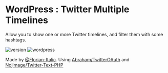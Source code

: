 # WordPress : Twitter Multiple Timelines
Allow you to show one or more Twitter timelines, and filter them with some hashtags.

![version](https://img.shields.io/badge/version-1.0-orange.svg?style=flat-square)
![wordpress](https://img.shields.io/badge/wordpress-4.5-brightgreen.svg?style=flat-square)

Made by [@Florian-Italic](https://github.com/Florian-Italic).
Using [Abraham/TwitterOAuth](https://github.com/abraham/twitteroauth) and [Nojimage/Twitter-Text-PHP](https://packagist.org/packages/nojimage/twitter-text-php)
